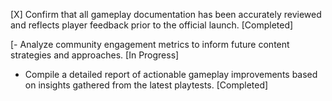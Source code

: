 [X] Confirm that all gameplay documentation has been accurately reviewed and reflects player feedback prior to the official launch. [Completed]

[- Analyze community engagement metrics to inform future content strategies and approaches. [In Progress]
- Compile a detailed report of actionable gameplay improvements based on insights gathered from the latest playtests. [Completed]